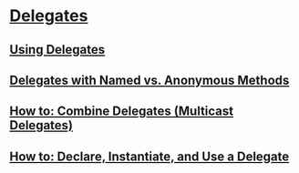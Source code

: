 # [Delegates](index.md)
## [Using Delegates](using-delegates.md)
## [Delegates with Named vs. Anonymous Methods](delegates-with-named-vs-anonymous-methods.md)
## [How to: Combine Delegates (Multicast Delegates)](how-to-combine-delegates-multicast-delegates.md)
## [How to: Declare, Instantiate, and Use a Delegate](how-to-declare-instantiate-and-use-a-delegate.md)
